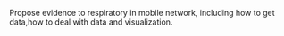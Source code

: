 Propose evidence to respiratory in mobile network,
including how to get data,how to deal with data and visualization.
